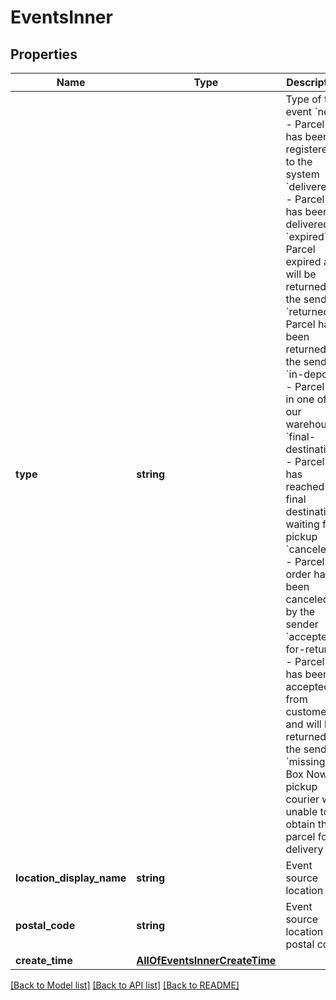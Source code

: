 # EventsInner

## Properties
Name | Type | Description | Notes
------------ | ------------- | ------------- | -------------
**type** | **string** | Type of the event  &#x60;new&#x60; - Parcel has been registered to the system  &#x60;delivered&#x60; - Parcel has been delivered  &#x60;expired&#x60; - Parcel expired and will be returned to the sender  &#x60;returned&#x60; - Parcel has been returned to the sender  &#x60;in-depot&#x60; - Parcel is in one of our warehouses  &#x60;final-destination&#x60; - Parcel has reached its final destination, waiting for pickup  &#x60;canceled&#x60; - Parcel order had been canceled by the sender  &#x60;accepted-for-return&#x60; - Parcel has been accepted from customer and will be returned to the sender  &#x60;missing&#x60; - Box Now pickup courier was unable to obtain the parcel for delivery | 
**location_display_name** | **string** | Event source location | [optional] 
**postal_code** | **string** | Event source location postal code | [optional] 
**create_time** | [**AllOfEventsInnerCreateTime**](AllOfEventsInnerCreateTime.md) |  | 

[[Back to Model list]](../../README.md#documentation-for-models) [[Back to API list]](../../README.md#documentation-for-api-endpoints) [[Back to README]](../../README.md)

